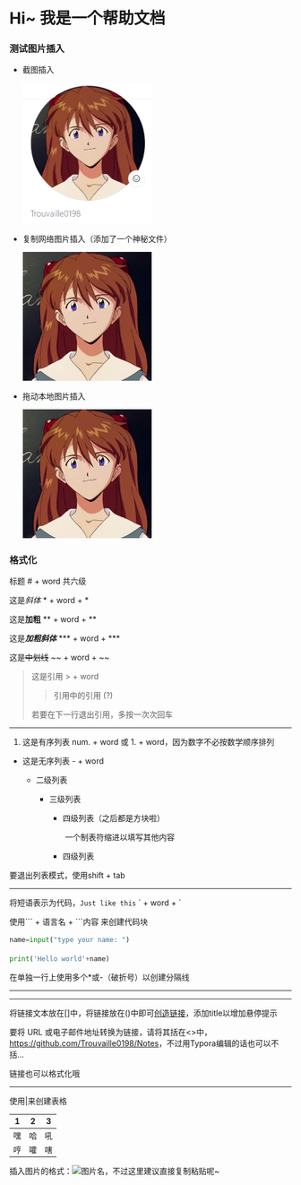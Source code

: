 # Hi~ 我是一个帮助文档

### 测试图片插入

- 截图插入

  <img src="README.assets\image-20201117142654838.png" alt="image-20201117142654838" style="zoom:50%;" />

- 复制网络图片插入（添加了一个神秘文件）

  <img src="README.assets\57000045" alt="img" style="zoom:50%;" />

- 拖动本地图片插入

  <img src="README.assets\download.png" alt="download" style="zoom:50%;" />
  
  

### 格式化

标题	# + word	共六级

这是*斜体*	* + word + *

这是**加粗**	** + word + **

这是***加粗斜体***	\*\*\* + word + \*\*\*

这是~~中划线~~	\~\~ + word + \~\~

> 这是引用	\> + word
>
> > 引用中的引用 (?)
>
> 若要在下一行退出引用，多按一次次回车 

-----

1. 这是有序列表	num. + word 或 1. + word，因为数字不必按数学顺序排列

- 这是无序列表	- + word

  - 二级列表

    - 三级列表

      - 四级列表（之后都是方块啦）

        ​	一个制表符缩进以填写其他内容

      - 四级列表

要退出列表模式，使用shift + tab

-----

将短语表示为代码，`Just like this`	\` + word + \`	

使用\`\`\` + 语言名 + \`\`\`内容 来创建代码块

```py
name=input("type your name: ")

print('Hello world'+name)
```

在单独一行上使用多个*或-（破折号）以创建分隔线

********

--------------

将链接文本放在[]中，将链接放在()中即可[创造链接](www.trouvaille0198.top "A mysterious website")，添加title以增加悬停提示

要将 URL 或电子邮件地址转换为链接，请将其括在<>中，<https://github.com/Trouvaille0198/Notes>，不过用Typora编辑的话也可以不括...

链接也可以格式化哦

-----

使用|来创建表格

| 1    | 2    | 3    |
| ---- | ---- | ---- |
| 嘿   | 哈   | 吼   |
| 哼   | 嚯   | 嗐   |

插入图片的格式：![图片名](图片路径或链接)，不过这里建议直接复制粘贴呢~



